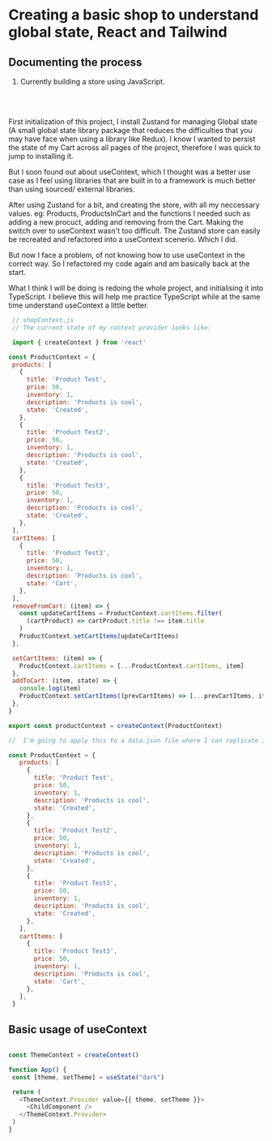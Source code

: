 # Creating a basic shop to understand global state, React and Tailwind

## Documenting the process
1. Currently building a store using JavaScript.
 <br>
 <br>

 First initialization of this project, I install Zustand for managing Global state (A small global state library package that reduces the difficulties that you may have face when using a library like Redux). I know I wanted to persist the state of my Cart across all pages of the project, therefore I was quick to jump to installing it. 
 
 But I soon found out about useContext, which I thought was a better use case as I feel using libraries that are built in to a framework is much better than using sourced/ external libraries.

 After using Zustand for a bit, and creating the store, with all my neccessary values. eg: Products, ProductsInCart and the functions I needed such as adding a new procuct, adding and removing from the Cart. Making the switch over to useContext wasn't too difficult. The Zustand store can easily be recreated and refactored into a useContext scenerio. Which I did. 

 But now I face a problem, of not knowing how to use useContext in the correct way. So I refactored my code again and am basically back at the start. 

 What I think I will be doing is redoing the whole project, and initialising it into TypeScript. I believe this will help me practice TypeScript while at the same time understand useContext a little better.

 ```javascript
  // shopContext.js
  // The current state of my context provider looks like:

  import { createContext } from 'react'

const ProductContext = {
  products: [
    {
      title: 'Product Test',
      price: 50,
      inventory: 1,
      description: 'Products is cool',
      state: 'Created',
    },
    {
      title: 'Product Test2',
      price: 50,
      inventory: 1,
      description: 'Products is cool',
      state: 'Created',
    },
    {
      title: 'Product Test3',
      price: 50,
      inventory: 1,
      description: 'Products is cool',
      state: 'Created',
    },
  ],
  cartItems: [
    {
      title: 'Product Test3',
      price: 50,
      inventory: 1,
      description: 'Products is cool',
      state: 'Cart',
    },
  ],
  removeFromCart: (item) => {
    const updateCartItems = ProductContext.cartItems.filter(
      (cartProduct) => cartProduct.title !== item.title
    )
    ProductContext.setCartItems(updateCartItems)
  },

  setCartItems: (item) => {
    ProductContext.cartItems = [...ProductContext.cartItems, item]
  },
  addToCart: (item, state) => {
    console.log(item)
    ProductContext.setCartItems((prevCartItems) => [...prevCartItems, item])
  },
}

export const productContext = createContext(ProductContext)

 ```

 ```js
//  I'm going to apply this to a data.json file where I can replicate if I were fetching data from an api or database
 
const ProductContext = {
    products: [
      {
        title: 'Product Test',
        price: 50,
        inventory: 1,
        description: 'Products is cool',
        state: 'Created',
      },
      {
        title: 'Product Test2',
        price: 50,
        inventory: 1,
        description: 'Products is cool',
        state: 'Created',
      },
      {
        title: 'Product Test3',
        price: 50,
        inventory: 1,
        description: 'Products is cool',
        state: 'Created',
      },
    ],
    cartItems: [
      {
        title: 'Product Test3',
        price: 50,
        inventory: 1,
        description: 'Products is cool',
        state: 'Cart',
      },
    ],
  }
 ```
## Basic usage of useContext
 ```js
 
 const ThemeContext = createContext()

function App() {
  const [theme, setTheme] = useState("dark")

  return (
    <ThemeContext.Provider value={{ theme, setTheme }}>
      <ChildComponent />
    </ThemeContext.Provider>
  )
}
 ```



